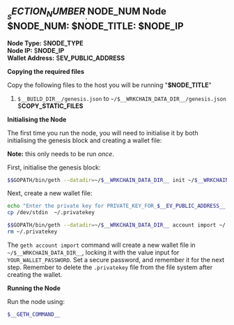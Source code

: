 ## $__SECTION_NUMBER__.$__NODE_NUM__ Node $__NODE_NUM__: $__NODE_TITLE__: $__NODE_IP__

**Node Type:** $__NODE_TYPE__  
**Node IP:** $__NODE_IP__  
**Wallet Address:** $__EV_PUBLIC_ADDRESS__  

**Copying the required files**

Copy the following files to the host you will be running "**$__NODE_TITLE__**"

1. `$__BUILD_DIR__/genesis.json` to `~/$__WRKCHAIN_DATA_DIR__/genesis.json`
$__COPY_STATIC_FILES__

**Initialising the Node**

The first time you run the node, you will need to initialise it by both
initialising the genesis block and creating a wallet file:

**Note:** this only needs to be run _once_.

First, initialise the genesis block:
```bash
$$GOPATH/bin/geth --datadir=~/$__WRKCHAIN_DATA_DIR__ init ~/$__WRKCHAIN_DATA_DIR__/genesis.json
```

Next, create a new wallet file:
```bash
echo "Enter the private key for PRIVATE_KEY_FOR_$__EV_PUBLIC_ADDRESS__. CTRL-D to end"
cp /dev/stdin  ~/.privatekey

$$GOPATH/bin/geth --datadir=~/$__WRKCHAIN_DATA_DIR__ account import ~/.privatekey
rm ~/.privatekey
```

The `geth account import` command will create a new wallet file in `~/$__WRKCHAIN_DATA_DIR__`,
locking it with the value input for `YOUR_WALLET_PASSWORD`. Set a secure password,
and remember it for the next step. Remember to delete the `.privatekey` file
from the file system after creating the wallet.

**Running the Node**

Run the node using:

```bash
$__GETH_COMMAND__
```
